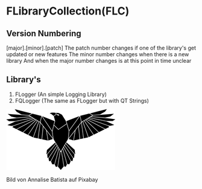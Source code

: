 ﻿# FLibraryCollection(FLC)
## Version Numbering
[major].[minor].[patch]
The patch number changes if one of the library's get updated or new features
The minor number changes when there is a new library
And when the major number changes is at this point in time unclear
## Library's

 1. FLogger (An simple Logging Library)
 2. FQLogger (The same as FLogger but with QT Strings)

![The logo is from Annalise Batista at Pixabay](/Logo/eagle-silhouette-161x289.png)

Bild von Annalise Batista auf Pixabay

